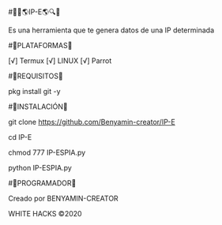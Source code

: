 #🔰🔎🌎IP-E🌎🔍🔰

Es una herramienta que te genera datos de una IP determinada 

#🔰PLATAFORMAS🔰

[√] Termux
[√] LINUX 
[√] Parrot

#🔰REQUISITOS🔰

pkg install git -y

#🔰INSTALACIÓN🔰

git clone https://github.com/Benyamin-creator/IP-E

cd IP-E

chmod 777 IP-ESPIA.py

python IP-ESPIA.py

#🔰PROGRAMADOR🔰

Creado por BENYAMIN-CREATOR

WHITE HACKS ©2020
